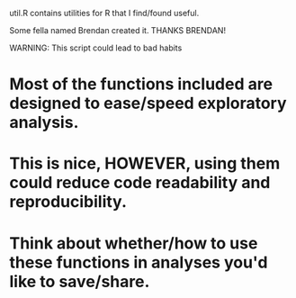 util.R contains utilities for R that I find/found useful.

Some fella named Brendan created it.  THANKS BRENDAN!

 WARNING: This script could lead to bad habits
# Most of the functions included are designed to ease/speed exploratory analysis. 
# This is nice, HOWEVER, using them could reduce code readability and reproducibility. 
# Think about whether/how to use these functions in analyses you'd like to save/share.